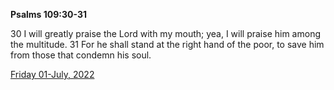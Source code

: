 **Psalms 109:30-31**

30 I will greatly praise the Lord with my mouth; yea, I will praise him among the multitude. 31 For he shall stand at the right hand of the poor, to save him from those that condemn his soul. 

[Friday 01-July, 2022](https://t.me/s/daily_scripture)
